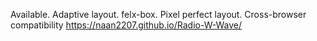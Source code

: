 Available. Adaptive layout. felx-box. Pixel perfect layout. Cross-browser compatibility
https://naan2207.github.io/Radio-W-Wave/
